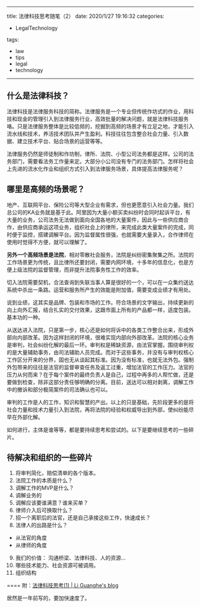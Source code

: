 
---
title: 法律科技思考随笔（2）
date: 2020/1/27 19:16:32
categories: 
- LegalTechnology

tags:
- law
- tips
- legal
- technology

---

## 什么是法律科技？
法律科技是法律服务科技的简称。法律服务是一个专业但传统作坊式的作业，用科技和现金的管理引入到法律服务行业，高效批量的解决问题，就是法律科技服务咯。只是法律服务整体是比较低频的，挖掘到高频的场景才有立足之地，才能引入流水线和技术，养活技术团队并产生盈利。科技往往包含整合社会力量、引入数据、建立技术平台、贴合场景的运营等等。

法律服务仍然是师徒制和作坊制，律所、法院、小型公司法务都是这样。公司的法务部门，需要看法务工作量来定。大部分小公司没有专门的法务部门。怎样将社会上先进的流水化作业和组织方式引入到法律服务场景，具体提高法律服务呢？

## 哪里是高频的场景呢？

地产、互联网平台、保险公司等大型企业有需求，但也更愿意引入社会力量。我们总公司的KA业务就是基于此。阿里因为大量小额买卖纠纷时会同时起诉平台，有大量的业务，公司法务无法做到面向全国各地的大量案件，因此与一些供应商合作，由供应商承运这项业务，组织社会上的律所，来完成此类大量案件的完成，同时便于监控，搭建调解平台。因为监督属性很强，也就需要大量录入，合作律师在使用时觉得不方便，就可以理解了。

**另外一个高频场景是法院**，相对零散社会服务，法院是纠纷密集聚集之所。法院的工作场景更为传统，且比律所还要封闭，需要内网环境，十多年的信息化，也是方便上级法院的监督管理，而非提升法院事务性工作的效率。

切入法院需要契机，合法查询到失联当事人算是很好的一个，可以在一众集约送达系统中杀出一条路。运营和服务所产生的效能是附加值，需要变成业绩才有用处。

说到业绩，这其实是品牌、包装和市场的工作。符合场景的文字输出，持续更新的向上向外汇报，结合扎实的交付效果，这跟市面上所有的产品都一样，适度包装。基本功的一种。

从送达进入法院，只是第一步，核心还是如何将诉中的各类工作整合出来，形成外部向内部改革。因为这样封闭的环境，很难实现内部向外部改革。法院的核心业务是审判，社会纠纷化解的最后一环。审判权是稀缺资源，由法官掌握。围绕审判权的是大量辅助事务，由司法辅助人员完成。而对于这些事务，并没有与审判权核心工作区分开来的分界，固也无从谈起其标准。因为没有标准，也就无法外包。强制外包带来的往往是法官的监督审查任务及返工过重，增加法官的工作压力。法官的压力从何而来？在于每个案件的最终负责人是自己，过程中再多的人帮忙做，还是要做到检查，除非这部分责任够明确的分离。目前，送达可以相对剥离，调解工作中的撤诉和部分极简案件的司法确认也可以。

审判的工作是人的工作，知识和智慧的产出。以上的只是基础，先阶段更多的是将社会力量和技术力量引入到法院，再将法院的经验和权威导出到外部，使纠纷能尽早在外部化解。

如何进行，主体是谁等等，都是要持续思考和尝试的。以下是要继续思考的一些碎片。

## 待解决和组织的一些碎片
1. 将审判简化，赔偿清单的各个版本。
2. 法院工作的本质是什么？
3. 调解工作的MVP是什么？
4. 调解业务的
5. 调解应该要谁满意？谁来买单？
6. 律师介入后可换取什么？
7. 招一个离职后的法官，还是自己承接这些工作，快速成长？
8. 法律人的出路是什么？
- 从法官的角度
- 从律师的角度
9. 我们的价值：
沟通桥梁、法律科技、人的资源...
10. 哪些技术能力、社会资源可被调用。
11. 组织结构

====
附：[法律科技思考(1) | Li Guanghe's blog](https://liguanghe.github.io/2018/12/27/LTCreation1/)

居然是一年前写的，要加快速度了。







